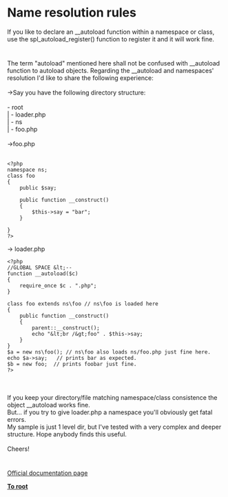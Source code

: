 # Name resolution rules



If you like to declare an __autoload function within a namespace or class, use the spl_autoload_register() function to register it and it will work fine.  

#

The term "autoload" mentioned here shall not be confused with __autoload function to autoload objects. Regarding the __autoload and namespaces&apos; resolution I&apos;d like to share the following experience:<br><br>-&gt;Say you have the following directory structure:<br><br>- root<br>      | - loader.php <br>      | - ns<br>             | - foo.php<br><br>-&gt;foo.php<br><br>

```
<?php
namespace ns;
class foo
{
    public $say;
    
    public function __construct()
    {
        $this->say = "bar";
    }
    
}
?>
```


-> loader.php



```
<?php
//GLOBAL SPACE &lt;--
function __autoload($c)
{
    require_once $c . ".php";
}

class foo extends ns\foo // ns\foo is loaded here
{
    public function __construct()
    {
        parent::__construct();
        echo "&lt;br /&gt;foo" . $this->say;
    }
}
$a = new ns\foo(); // ns\foo also loads ns/foo.php just fine here.
echo $a->say;   // prints bar as expected.
$b = new foo;  // prints foobar just fine.
?>
```
<br><br>If you keep your directory/file matching namespace/class consistence the object __autoload works fine.<br>But... if you try to give loader.php a namespace you&apos;ll obviously get fatal errors. <br>My sample is just 1 level dir, but I&apos;ve tested with a very complex and deeper structure. Hope anybody finds this useful.<br><br>Cheers!  

#

[Official documentation page](https://www.php.net/manual/en/language.namespaces.rules.php)

**[To root](/README.md)**